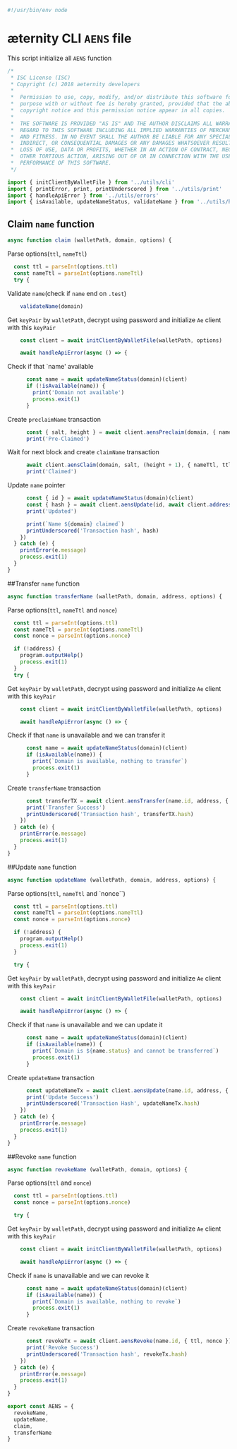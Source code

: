 





  

```js
#!/usr/bin/env node

```







# æternity CLI `AENS` file

This script initialize all `AENS` function


  

```js
/*
 * ISC License (ISC)
 * Copyright (c) 2018 aeternity developers
 *
 *  Permission to use, copy, modify, and/or distribute this software for any
 *  purpose with or without fee is hereby granted, provided that the above
 *  copyright notice and this permission notice appear in all copies.
 *
 *  THE SOFTWARE IS PROVIDED "AS IS" AND THE AUTHOR DISCLAIMS ALL WARRANTIES WITH
 *  REGARD TO THIS SOFTWARE INCLUDING ALL IMPLIED WARRANTIES OF MERCHANTABILITY
 *  AND FITNESS. IN NO EVENT SHALL THE AUTHOR BE LIABLE FOR ANY SPECIAL, DIRECT,
 *  INDIRECT, OR CONSEQUENTIAL DAMAGES OR ANY DAMAGES WHATSOEVER RESULTING FROM
 *  LOSS OF USE, DATA OR PROFITS, WHETHER IN AN ACTION OF CONTRACT, NEGLIGENCE OR
 *  OTHER TORTIOUS ACTION, ARISING OUT OF OR IN CONNECTION WITH THE USE OR
 *  PERFORMANCE OF THIS SOFTWARE.
 */

import { initClientByWalletFile } from '../utils/cli'
import { printError, print, printUnderscored } from '../utils/print'
import { handleApiError } from '../utils/errors'
import { isAvailable, updateNameStatus, validateName } from '../utils/helpers'


```







## Claim `name` function


  

```js
async function claim (walletPath, domain, options) {

```







Parse options(`ttl`, `nameTtl`)


  

```js
  const ttl = parseInt(options.ttl)
  const nameTtl = parseInt(options.nameTtl)
  try {

```







Validate `name`(check if `name` end on `.test`)


  

```js
    validateName(domain)


```







Get `keyPair` by `walletPath`, decrypt using password and initialize `Ae` client with this `keyPair`


  

```js
    const client = await initClientByWalletFile(walletPath, options)

    await handleApiError(async () => {

```







Check if that `name' available


  

```js
      const name = await updateNameStatus(domain)(client)
      if (!isAvailable(name)) {
        print('Domain not available')
        process.exit(1)
      }


```







Create `preclaimName` transaction


  

```js
      const { salt, height } = await client.aensPreclaim(domain, { nameTtl, ttl })
      print('Pre-Claimed')


```







Wait for next block and create `claimName` transaction


  

```js
      await client.aensClaim(domain, salt, (height + 1), { nameTtl, ttl })
      print('Claimed')


```







Update `name` pointer


  

```js
      const { id } = await updateNameStatus(domain)(client)
      const { hash } = await client.aensUpdate(id, await client.address(), { nameTtl, ttl })
      print('Updated')

      print(`Name ${domain} claimed`)
      printUnderscored('Transaction hash', hash)
    })
  } catch (e) {
    printError(e.message)
    process.exit(1)
  }
}


```







##Transfer `name` function


  

```js
async function transferName (walletPath, domain, address, options) {

```







Parse options(`ttl`, `nameTtl` and `nonce`)


  

```js
  const ttl = parseInt(options.ttl)
  const nameTtl = parseInt(options.nameTtl)
  const nonce = parseInt(options.nonce)

  if (!address) {
    program.outputHelp()
    process.exit(1)
  }
  try {

```







Get `keyPair` by `walletPath`, decrypt using password and initialize `Ae` client with this `keyPair`


  

```js
    const client = await initClientByWalletFile(walletPath, options)

    await handleApiError(async () => {

```







Check if that `name` is unavailable and we can transfer it


  

```js
      const name = await updateNameStatus(domain)(client)
      if (isAvailable(name)) {
        print(`Domain is available, nothing to transfer`)
        process.exit(1)
      }


```







Create `transferName` transaction


  

```js
      const transferTX = await client.aensTransfer(name.id, address, { ttl, nameTtl, nonce })
      print('Transfer Success')
      printUnderscored('Transaction hash', transferTX.hash)
    })
  } catch (e) {
    printError(e.message)
    process.exit(1)
  }
}


```







##Update `name` function


  

```js
async function updateName (walletPath, domain, address, options) {

```







Parse options(`ttl`, `nameTtl` and `nonce``)


  

```js
  const ttl = parseInt(options.ttl)
  const nameTtl = parseInt(options.nameTtl)
  const nonce = parseInt(options.nonce)

  if (!address) {
    program.outputHelp()
    process.exit(1)
  }

  try {

```







Get `keyPair` by `walletPath`, decrypt using password and initialize `Ae` client with this `keyPair`


  

```js
    const client = await initClientByWalletFile(walletPath, options)

    await handleApiError(async () => {

```







Check if that `name` is unavailable and we can update it


  

```js
      const name = await updateNameStatus(domain)(client)
      if (isAvailable(name)) {
        print(`Domain is ${name.status} and cannot be transferred`)
        process.exit(1)
      }


```







Create `updateName` transaction


  

```js
      const updateNameTx = await client.aensUpdate(name.id, address, { ttl, nameTtl, nonce })
      print('Update Success')
      printUnderscored('Transaction Hash', updateNameTx.hash)
    })
  } catch (e) {
    printError(e.message)
    process.exit(1)
  }
}


```







##Revoke `name` function


  

```js
async function revokeName (walletPath, domain, options) {

```







Parse options(`ttl` and `nonce`)


  

```js
  const ttl = parseInt(options.ttl)
  const nonce = parseInt(options.nonce)

  try {

```







Get `keyPair` by `walletPath`, decrypt using password and initialize `Ae` client with this `keyPair`


  

```js
    const client = await initClientByWalletFile(walletPath, options)

    await handleApiError(async () => {

```







Check if `name` is unavailable and we can revoke it


  

```js
      const name = await updateNameStatus(domain)(client)
      if (isAvailable(name)) {
        print(`Domain is available, nothing to revoke`)
        process.exit(1)
      }


```







Create `revokeName` transaction


  

```js
      const revokeTx = await client.aensRevoke(name.id, { ttl, nonce })
      print('Revoke Success')
      printUnderscored('Transaction hash', revokeTx.hash)
    })
  } catch (e) {
    printError(e.message)
    process.exit(1)
  }
}

export const AENS = {
  revokeName,
  updateName,
  claim,
  transferName
}


```




